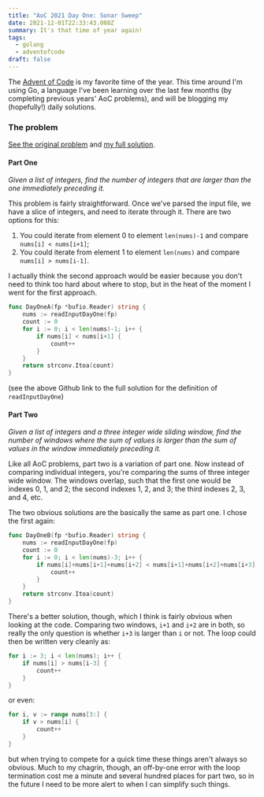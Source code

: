 ```yaml
---
title: "AoC 2021 Day One: Sonar Sweep"
date: 2021-12-01T22:33:43.088Z
summary: It's that time of year again!
tags:
  - golang
  - adventofcode
draft: false
---
```

The [Advent of Code](https://adventofcode.com/) is my favorite time of the year. This time around I'm using Go, a language I've been learning over the last few months (by completing previous years' AoC problems), and will be blogging my (hopefully!) daily solutions.

### The problem

[See the original problem](https://adventofcode.com/2021/day/1) and [my full solution](https://github.com/biesnecker/godvent/blob/main/twentytwentyone/day_one.go).

#### Part One

*Given a list of integers, find the number of integers that are larger than the one immediately preceding it.*

This problem is fairly straightforward. Once we've parsed the input file, we have a slice of integers, and need to iterate through it. There are two options for this:

1. You could iterate from element 0 to element `len(nums)-1` and compare `nums[i] < nums[i+1]`;
2. You could iterate from element 1 to element `len(nums)` and compare `nums[i] > nums[i-1]`. 

I actually think the second approach would be easier because you don't need to think too hard about where to stop, but in the heat of the moment I went for the first approach.

```go
func DayOneA(fp *bufio.Reader) string {
    nums := readInputDayOne(fp)
    count := 0
    for i := 0; i < len(nums)-1; i++ {
        if nums[i] < nums[i+1] {
            count++
        }
    }
    return strconv.Itoa(count)
}
```

(see the above Github link to the full solution for the definition of `readInputDayOne`)

#### Part Two

*Given a list of integers and a three integer wide sliding window, find the number of windows where the sum of values is larger than the sum of values in the window immediately preceding it.*

Like all AoC problems, part two is a variation of part one. Now instead of comparing individual integers, you're comparing the sums of three integer wide window. The windows overlap, such that the first one would be indexes 0, 1, and 2; the second indexes 1, 2, and 3; the third indexes 2, 3, and 4, etc.

The two obvious solutions are the basically the same as part one. I chose the first again:

```go
func DayOneB(fp *bufio.Reader) string {
    nums := readInputDayOne(fp)
    count := 0
    for i := 0; i < len(nums)-3; i++ {
        if nums[i]+nums[i+1]+nums[i+2] < nums[i+1]+nums[i+2]+nums[i+3] {
            count++
        }
    }
    return strconv.Itoa(count)
}
```

There's a better solution, though, which I think is fairly obvious when looking at the code. Comparing two windows, `i+1` and `i+2` are in both, so really the only question is whether `i+3` is larger than `i` or not. The loop could then be written very cleanly as:

```go
for i := 3; i < len(nums); i++ {
    if nums[i] > nums[i-3] {
        count++
    }
}
```

or even:

```go
for i, v := range nums[3:] {
    if v > nums[i] {
        count++
    }
}
```

but when trying to compete for a quick time these things aren't always so obvious. Much to my chagrin, though, an off-by-one error with the loop termination cost me a minute and several hundred places for part two, so in the future I need to be more alert to when I can simplify such things.